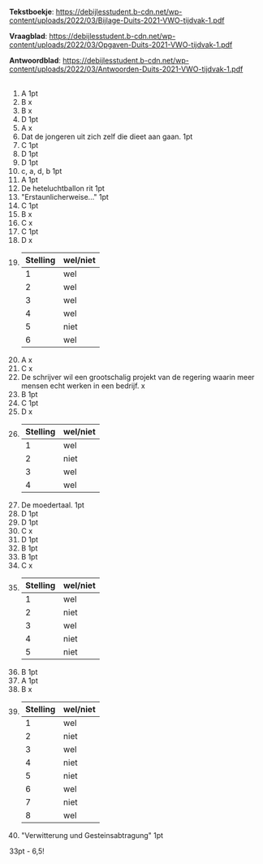 **Tekstboekje**: https://debijlesstudent.b-cdn.net/wp-content/uploads/2022/03/Bijlage-Duits-2021-VWO-tijdvak-1.pdf </br>

**Vraagblad**: https://debijlesstudent.b-cdn.net/wp-content/uploads/2022/03/Opgaven-Duits-2021-VWO-tijdvak-1.pdf </br>

**Antwoordblad**: https://debijlesstudent.b-cdn.net/wp-content/uploads/2022/03/Antwoorden-Duits-2021-VWO-tijdvak-1.pdf </br></br>

1. A 1pt
2. B x
3. B x
4. D 1pt
5. A x
6. Dat de jongeren uit zich zelf die dieet aan gaan. 1pt
7. C 1pt
8. D 1pt
9. D 1pt
10. c, a, d, b 1pt
11. A 1pt
12. De heteluchtballon rit 1pt
13. "Erstaunlicherweise..." 1pt
14. C 1pt
15. B x
16. C x
17. C  1pt
18. D x
19. 
    | Stelling      | wel/niet |
    | ----------- | ----------- |
    |   1         | wel         |
    |   2         | wel         |
    |   3         | wel         |
    |   4         | wel         |
    |   5         | niet        |
    |   6         | wel         | 3pt </br>
20. A x
21. C x
22. De schrijver wil een grootschalig projekt van de regering waarin meer mensen echt werken in een bedrijf. x
23. B 1pt
24. C 1pt
25. D x
26. 
    | Stelling    | wel/niet    |
    | ----------- | ----------- |
    |   1         | wel         | x
    |   2         | niet        |
    |   3         | wel         |
    |   4         | wel         | 1pt </br>
27. De moedertaal. 1pt
28. D 1pt
29. D 1pt
30. C x
31. D 1pt
32. B 1pt
33. B 1pt
34. C x
35. 
    | Stelling    | wel/niet    |
    | ----------- | ----------- |
    |   1         | wel         | 
    |   2         | niet        | 
    |   3         | wel         | 
    |   4         | niet        | 
    |   5         | niet        | 3pt </br>
36. B 1pt
37. A 1pt
38. B x
39. 
    | Stelling    | wel/niet    |
    | ----------- | ----------- |
    |   1         | wel         | 
    |   2         | niet        |
    |   3         | wel         | x
    |   4         | niet        | 
    |   5         | niet        | 
    |   6         | wel         | 
    |   7         | niet        | 
    |   8         | wel         | 3pt </br>
40. "Verwitterung und Gesteinsabtragung" 1pt

33pt - 6,5!